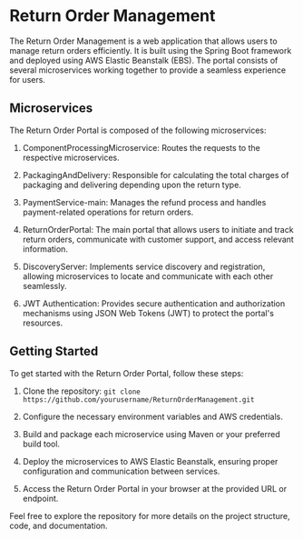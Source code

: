 # Return Order Management

The Return Order Management is a web application that allows users to manage return orders efficiently. It is built using the Spring Boot framework and deployed using AWS Elastic Beanstalk (EBS). The portal consists of several microservices working together to provide a seamless experience for users.

## Microservices

The Return Order Portal is composed of the following microservices:

1. ComponentProcessingMicroservice: Routes the requests to the respective microservices.

2. PackagingAndDelivery: Responsible for calculating the total charges of packaging and delivering depending upon the return type.

3. PaymentService-main: Manages the refund process and handles payment-related operations for return orders.

4. ReturnOrderPortal: The main portal that allows users to initiate and track return orders, communicate with customer support, and access relevant information.

5. DiscoveryServer: Implements service discovery and registration, allowing microservices to locate and communicate with each other seamlessly.

6. JWT Authentication: Provides secure authentication and authorization mechanisms using JSON Web Tokens (JWT) to protect the portal's resources.

## Getting Started

To get started with the Return Order Portal, follow these steps:

1. Clone the repository: `git clone https://github.com/yourusername/ReturnOrderManagement.git`

2. Configure the necessary environment variables and AWS credentials.

3. Build and package each microservice using Maven or your preferred build tool.

4. Deploy the microservices to AWS Elastic Beanstalk, ensuring proper configuration and communication between services.

5. Access the Return Order Portal in your browser at the provided URL or endpoint.

Feel free to explore the repository for more details on the project structure, code, and documentation.
